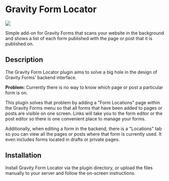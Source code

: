 # Gravity Form Locator
![](https://travis-ci.org/tarecord/gravity-forms-locator.svg?branch=master)

Simple add-on for Gravity Forms that scans your website in the background and shows a list of each form published with the page or post that it is published on.

## Description

The Gravity Form Locator plugin aims to solve a big hole in the design of Gravity Forms' backend interface.

**Problem:** Currently there is no way to know which page or post a particular form is on.

This plugin solves that problem by adding a "Form Locations" page within the Gravity Forms menu so that all forms that have been added to pages or posts are visible on one screen. Links will take you to the form editor or the post editor so there is one convenient place to manage your forms.

Additionally, when editing a form in the backend, there is a "Locations" tab so you can view all the pages or posts where that form is currently used. It even includes forms located in drafts or private pages.

## Installation

Install Gravity Form Locator via the plugin directory, or upload the files manually to your server and follow the on-screen instructions.
